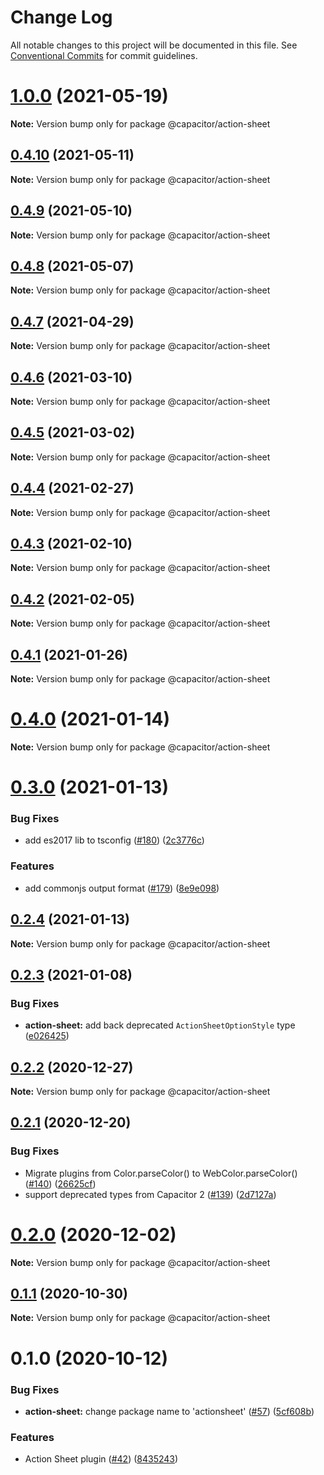 # Change Log

All notable changes to this project will be documented in this file.
See [Conventional Commits](https://conventionalcommits.org) for commit guidelines.

# [1.0.0](https://github.com/ionic-team/capacitor-plugins/compare/@capacitor/action-sheet@0.4.10...@capacitor/action-sheet@1.0.0) (2021-05-19)

**Note:** Version bump only for package @capacitor/action-sheet





## [0.4.10](https://github.com/ionic-team/capacitor-plugins/compare/@capacitor/action-sheet@0.4.9...@capacitor/action-sheet@0.4.10) (2021-05-11)

**Note:** Version bump only for package @capacitor/action-sheet





## [0.4.9](https://github.com/ionic-team/capacitor-plugins/compare/@capacitor/action-sheet@0.4.8...@capacitor/action-sheet@0.4.9) (2021-05-10)

**Note:** Version bump only for package @capacitor/action-sheet





## [0.4.8](https://github.com/ionic-team/capacitor-plugins/compare/@capacitor/action-sheet@0.4.7...@capacitor/action-sheet@0.4.8) (2021-05-07)

**Note:** Version bump only for package @capacitor/action-sheet





## [0.4.7](https://github.com/ionic-team/capacitor-plugins/compare/@capacitor/action-sheet@0.4.6...@capacitor/action-sheet@0.4.7) (2021-04-29)

**Note:** Version bump only for package @capacitor/action-sheet





## [0.4.6](https://github.com/ionic-team/capacitor-plugins/compare/@capacitor/action-sheet@0.4.5...@capacitor/action-sheet@0.4.6) (2021-03-10)

**Note:** Version bump only for package @capacitor/action-sheet





## [0.4.5](https://github.com/ionic-team/capacitor-plugins/compare/@capacitor/action-sheet@0.4.4...@capacitor/action-sheet@0.4.5) (2021-03-02)

**Note:** Version bump only for package @capacitor/action-sheet





## [0.4.4](https://github.com/ionic-team/capacitor-plugins/compare/@capacitor/action-sheet@0.4.3...@capacitor/action-sheet@0.4.4) (2021-02-27)

**Note:** Version bump only for package @capacitor/action-sheet





## [0.4.3](https://github.com/ionic-team/capacitor-plugins/compare/@capacitor/action-sheet@0.4.2...@capacitor/action-sheet@0.4.3) (2021-02-10)

**Note:** Version bump only for package @capacitor/action-sheet





## [0.4.2](https://github.com/ionic-team/capacitor-plugins/compare/@capacitor/action-sheet@0.4.1...@capacitor/action-sheet@0.4.2) (2021-02-05)

**Note:** Version bump only for package @capacitor/action-sheet





## [0.4.1](https://github.com/ionic-team/capacitor-plugins/compare/@capacitor/action-sheet@0.4.0...@capacitor/action-sheet@0.4.1) (2021-01-26)

**Note:** Version bump only for package @capacitor/action-sheet





# [0.4.0](https://github.com/ionic-team/capacitor-plugins/compare/@capacitor/action-sheet@0.3.0...@capacitor/action-sheet@0.4.0) (2021-01-14)

**Note:** Version bump only for package @capacitor/action-sheet





# [0.3.0](https://github.com/ionic-team/capacitor-plugins/compare/@capacitor/action-sheet@0.2.4...@capacitor/action-sheet@0.3.0) (2021-01-13)


### Bug Fixes

* add es2017 lib to tsconfig ([#180](https://github.com/ionic-team/capacitor-plugins/issues/180)) ([2c3776c](https://github.com/ionic-team/capacitor-plugins/commit/2c3776c38ca025c5ee965dec10ccf1cdb6c02e2f))


### Features

* add commonjs output format ([#179](https://github.com/ionic-team/capacitor-plugins/issues/179)) ([8e9e098](https://github.com/ionic-team/capacitor-plugins/commit/8e9e09862064b3f6771d7facbc4008e995d9b463))





## [0.2.4](https://github.com/ionic-team/capacitor-plugins/compare/@capacitor/action-sheet@0.2.3...@capacitor/action-sheet@0.2.4) (2021-01-13)

**Note:** Version bump only for package @capacitor/action-sheet





## [0.2.3](https://github.com/ionic-team/capacitor-plugins/compare/@capacitor/action-sheet@0.2.2...@capacitor/action-sheet@0.2.3) (2021-01-08)


### Bug Fixes

* **action-sheet:** add back deprecated `ActionSheetOptionStyle` type ([e026425](https://github.com/ionic-team/capacitor-plugins/commit/e0264256532624d5892e9b5468be89cd400cf823))





## [0.2.2](https://github.com/ionic-team/capacitor-plugins/compare/@capacitor/action-sheet@0.2.1...@capacitor/action-sheet@0.2.2) (2020-12-27)

**Note:** Version bump only for package @capacitor/action-sheet





## [0.2.1](https://github.com/ionic-team/capacitor-plugins/compare/@capacitor/action-sheet@0.2.0...@capacitor/action-sheet@0.2.1) (2020-12-20)


### Bug Fixes

* Migrate plugins from Color.parseColor() to WebColor.parseColor() ([#140](https://github.com/ionic-team/capacitor-plugins/issues/140)) ([26625cf](https://github.com/ionic-team/capacitor-plugins/commit/26625cfefe45b8d1f17ce27efbc8b04f23e99d93))
* support deprecated types from Capacitor 2 ([#139](https://github.com/ionic-team/capacitor-plugins/issues/139)) ([2d7127a](https://github.com/ionic-team/capacitor-plugins/commit/2d7127a488e26f0287951921a6db47c49d817336))





# [0.2.0](https://github.com/ionic-team/capacitor-plugins/compare/@capacitor/action-sheet@0.1.1...@capacitor/action-sheet@0.2.0) (2020-12-02)

**Note:** Version bump only for package @capacitor/action-sheet





## [0.1.1](https://github.com/ionic-team/capacitor-plugins/compare/@capacitor/action-sheet@0.1.0...@capacitor/action-sheet@0.1.1) (2020-10-30)

**Note:** Version bump only for package @capacitor/action-sheet





# 0.1.0 (2020-10-12)


### Bug Fixes

* **action-sheet:** change package name to 'actionsheet' ([#57](https://github.com/ionic-team/capacitor-plugins/issues/57)) ([5cf608b](https://github.com/ionic-team/capacitor-plugins/commit/5cf608bb82106297a8610b72c7e636d6bfd372de))


### Features

* Action Sheet plugin ([#42](https://github.com/ionic-team/capacitor-plugins/issues/42)) ([8435243](https://github.com/ionic-team/capacitor-plugins/commit/84352432587a424588e81a06bdde5cd4d83aa2cd))
